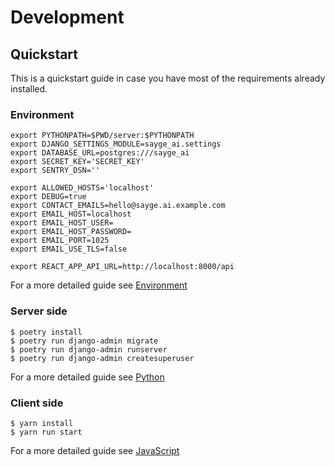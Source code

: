 # Development

## Quickstart

This is a quickstart guide in case you have most of the requirements already installed.

### Environment
```shell
export PYTHONPATH=$PWD/server:$PYTHONPATH
export DJANGO_SETTINGS_MODULE=sayge_ai.settings
export DATABASE_URL=postgres:///sayge_ai
export SECRET_KEY='SECRET_KEY'
export SENTRY_DSN=''

export ALLOWED_HOSTS='localhost'
export DEBUG=true
export CONTACT_EMAILS=hello@sayge.ai.example.com
export EMAIL_HOST=localhost
export EMAIL_HOST_USER=
export EMAIL_HOST_PASSWORD=
export EMAIL_PORT=1025
export EMAIL_USE_TLS=false

export REACT_APP_API_URL=http://localhost:8000/api
```
For a more detailed guide see [Environment](environment.md)

### Server side
```shell
$ poetry install
$ poetry run django-admin migrate
$ poetry run django-admin runserver
$ poetry run django-admin createsuperuser
```
For a more detailed guide see [Python](python.md)

### Client side
```shell
$ yarn install
$ yarn run start
```
For a more detailed guide see [JavaScript](javascript.md)
